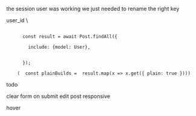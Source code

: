 the session user was working we just needed to rename the right key

user_id \


````

      const result = await Post.findAll({
      
        include: {model: User},

  
      });

    (  const plainBuilds =  result.map(x => x.get({ plain: true })))
````

todo

clear form on submit
edit post
responsive

hover